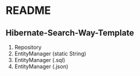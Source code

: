 # README
## Hibernate-Search-Way-Template

1. Repository
2. EntityManager (static String)
3. EntityManager (.sql)
4. EntityManager (.json)
